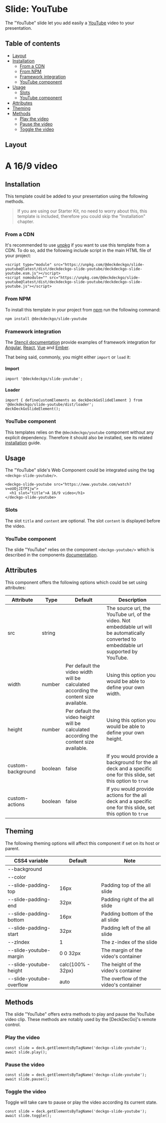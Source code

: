 # Slide: YouTube

The "YouTube" slide let you add easily a [YouTube](https://youtube.com) video to your presentation.

## Table of contents

- [Layout](#app-slide-youtube-layout)
- [Installation](#app-slide-youtube-installation)
  - [From a CDN](#app-slide-youtube-from-a-cdn)
  - [From NPM](#app-slide-youtube-from-npm)
  - [Framework integration](#app-slide-youtube-framework-integration)
  - [YouTube component](#app-slide-youtube-youtube-component)
- [Usage](#app-slide-youtube-usage)
  - [Slots](#app-slide-youtube-slots)
  - [YouTube component](#app-slide-youtube-youtube-component)
- [Attributes](#app-slide-youtube-attributes)
- [Theming](#app-slide-youtube-theming)
- [Methods](#app-slide-youtube-methods)
  - [Play the video](#app-slide-youtube-play-the-video)
  - [Pause the video](#app-slide-youtube-pause-the-video)
  - [Toggle the video](#app-slide-youtube-toggle-the-video)

## Layout

<div class="container ion-margin">
  <deckgo-deck embedded={true}>
    <deckgo-slide-youtube src="https://www.youtube.com/watch?v=oUOjJIfPIjw">
      <h1 slot="title">A 16/9 video</h1>
    </deckgo-slide-youtube>
  </deckgo-deck>
</div>

## Installation

This template could be added to your presentation using the following methods.

> If you are using our Starter Kit, no need to worry about this, this template is included, therefore you could skip the "Installation" chapter.

### From a CDN

It's recommended to use [unpkg](https://unpkg.com/) if you want to use this template from a CDN. To do so, add the following include script in the main HTML file of your project:

```
<script type="module" src="https://unpkg.com/@deckdeckgo/slide-youtube@latest/dist/deckdeckgo-slide-youtube/deckdeckgo-slide-youtube.esm.js"></script>
<script nomodule="" src="https://unpkg.com/@deckdeckgo/slide-youtube@latest/dist/deckdeckgo-slide-youtube/deckdeckgo-slide-youtube.js"></script>
```

### From NPM

To install this template in your project from [npm](https://www.npmjs.com/package/@deckdeckgo/slide-youtube) run the following command:

```bash
npm install @deckdeckgo/slide-youtube
```

### Framework integration

The [Stencil documentation](https://stenciljs.com/docs/overview) provide examples of framework integration for [Angular](https://stenciljs.com/docs/angular), [React](https://stenciljs.com/docs/react), [Vue](https://stenciljs.com/docs/vue) and [Ember](https://stenciljs.com/docs/ember).

That being said, commonly, you might either `import` or `load` it:

#### Import

```
import '@deckdeckgo/slide-youtube';
```

#### Loader

```
import { defineCustomElements as deckDeckGoSlideElement } from '@deckdeckgo/slide-youtube/dist/loader';
deckDeckGoSlideElement();
```

### YouTube component

This templates relies on the `@deckdeckgo/youtube` component without any explicit dependency. Therefore it should also be installed, see its related [installation](/components/youtube) guide.

## Usage

The "YouTube" slide's Web Component could be integrated using the tag `<deckgo-slide-youtube/>`.

```
<deckgo-slide-youtube src="https://www.youtube.com/watch?v=oUOjJIfPIjw">
  <h1 slot="title">A 16/9 video</h1>
</deckgo-slide-youtube>
```

### Slots

The slot `title` and `content` are optional. The slot `content` is displayed before the video.

### YouTube component

The slide "YouTube" relies on the component `<deckgo-youtube/>` which is described in the components [documentation](https://github.com/deckgo/deckdeckgo/blob/master/doc/components/components.md).

## Attributes

This component offers the following options which could be set using attributes:

| Attribute         | Type    | Default                                                                               | Description                                                                                                                               |
| ----------------- | ------- | ------------------------------------------------------------------------------------- | ----------------------------------------------------------------------------------------------------------------------------------------- |
| src               | string  |                                                                                       | The source url, the YouTube url, of the video. Not embeddable url will be automatically converted to embeddable url supported by YouTube. |
| width             | number  | Per default the video width will be calculated according the content size available.  | Using this option you would be able to define your own width.                                                                             |
| height            | number  | Per default the video height will be calculated according the content size available. | Using this option you would be able to define your own height.                                                                            |
| custom-background | boolean | false                                                                                 | If you would provide a background for the all deck and a specific one for this slide, set this option to `true`                           |
| custom-actions    | boolean | false                                                                                 | If you would provide actions for the all deck and a specific one for this slide, set this option to `true`                                |

## Theming

The following theming options will affect this component if set on its host or parent.

| CSS4 variable            | Default           | Note                                  |
| ------------------------ | ----------------- | ------------------------------------- |
| --background             |                   |                                       |
| --color                  |                   |                                       |
| --slide-padding-top      | 16px              | Padding top of the all slide          |
| --slide-padding-end      | 32px              | Padding right of the all slide        |
| --slide-padding-bottom   | 16px              | Padding bottom of the all slide       |
| --slide-padding-start    | 32px              | Padding left of the all slide         |
| --zIndex                 | 1                 | The z-index of the slide              |
| --slide-youtube-margin   | 0 0 32px          | The margin of the video's container   |
| --slide-youtube-height   | calc(100% - 32px) | The height of the video's container   |
| --slide-youtube-overflow | auto              | The overflow of the video's container |

## Methods

The slide "YouTube" offers extra methods to play and pause the YouTube video clip. These methods are notably used by the [DeckDecGo]'s remote control.

### Play the video

```
const slide = deck.getElementsByTagName('deckgo-slide-youtube');
await slide.play();
```

### Pause the video

```
const slide = deck.getElementsByTagName('deckgo-slide-youtube');
await slide.pause();
```

### Toggle the video

Toggle will take care to pause or play the video according its current state.

```
const slide = deck.getElementsByTagName('deckgo-slide-youtube');
await slide.toggle();
```

[deckdeckgo]: https://deckdeckgo.com
